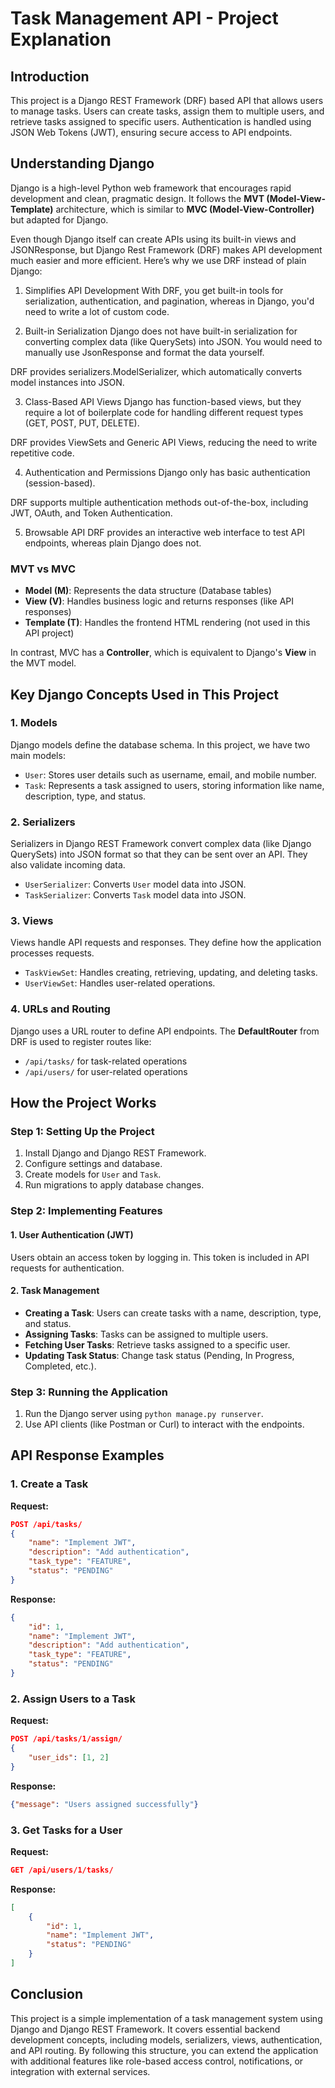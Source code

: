 # Task Management API - Project Explanation

## Introduction
This project is a Django REST Framework (DRF) based API that allows users to manage tasks. Users can create tasks, assign them to multiple users, and retrieve tasks assigned to specific users. Authentication is handled using JSON Web Tokens (JWT), ensuring secure access to API endpoints.

## Understanding Django
Django is a high-level Python web framework that encourages rapid development and clean, pragmatic design. It follows the **MVT (Model-View-Template)** architecture, which is similar to **MVC (Model-View-Controller)** but adapted for Django.

Even though Django itself can create APIs using its built-in views and JSONResponse, but Django Rest Framework (DRF) makes API development much easier and more efficient. Here’s why we use DRF instead of plain Django:

1. Simplifies API Development
With DRF, you get built-in tools for serialization, authentication, and pagination, whereas in Django, you'd need to write a lot of custom code.

2. Built-in Serialization
Django does not have built-in serialization for converting complex data (like QuerySets) into JSON. You would need to manually use JsonResponse and format the data yourself.

DRF provides serializers.ModelSerializer, which automatically converts model instances into JSON.

3. Class-Based API Views
Django has function-based views, but they require a lot of boilerplate code for handling different request types (GET, POST, PUT, DELETE).

DRF provides ViewSets and Generic API Views, reducing the need to write repetitive code.

4. Authentication and Permissions
Django only has basic authentication (session-based).

DRF supports multiple authentication methods out-of-the-box, including JWT, OAuth, and Token Authentication.

5. Browsable API
DRF provides an interactive web interface to test API endpoints, whereas plain Django does not.

### MVT vs MVC
- **Model (M)**: Represents the data structure (Database tables)
- **View (V)**: Handles business logic and returns responses (like API responses)
- **Template (T)**: Handles the frontend HTML rendering (not used in this API project)

In contrast, MVC has a **Controller**, which is equivalent to Django's **View** in the MVT model.

## Key Django Concepts Used in This Project
### 1. Models
Django models define the database schema. In this project, we have two main models:
- `User`: Stores user details such as username, email, and mobile number.
- `Task`: Represents a task assigned to users, storing information like name, description, type, and status.

### 2. Serializers
Serializers in Django REST Framework convert complex data (like Django QuerySets) into JSON format so that they can be sent over an API. They also validate incoming data.
- `UserSerializer`: Converts `User` model data into JSON.
- `TaskSerializer`: Converts `Task` model data into JSON.

### 3. Views
Views handle API requests and responses. They define how the application processes requests.
- `TaskViewSet`: Handles creating, retrieving, updating, and deleting tasks.
- `UserViewSet`: Handles user-related operations.

### 4. URLs and Routing
Django uses a URL router to define API endpoints. The **DefaultRouter** from DRF is used to register routes like:
- `/api/tasks/` for task-related operations
- `/api/users/` for user-related operations

## How the Project Works
### Step 1: Setting Up the Project
1. Install Django and Django REST Framework.
2. Configure settings and database.
3. Create models for `User` and `Task`.
4. Run migrations to apply database changes.

### Step 2: Implementing Features
#### 1. User Authentication (JWT)
Users obtain an access token by logging in. This token is included in API requests for authentication.

#### 2. Task Management
- **Creating a Task**: Users can create tasks with a name, description, type, and status.
- **Assigning Tasks**: Tasks can be assigned to multiple users.
- **Fetching User Tasks**: Retrieve tasks assigned to a specific user.
- **Updating Task Status**: Change task status (Pending, In Progress, Completed, etc.).

### Step 3: Running the Application
1. Run the Django server using `python manage.py runserver`.
2. Use API clients (like Postman or Curl) to interact with the endpoints.

## API Response Examples
### 1. Create a Task
**Request:**
```json
POST /api/tasks/
{
    "name": "Implement JWT",
    "description": "Add authentication",
    "task_type": "FEATURE",
    "status": "PENDING"
}
```
**Response:**
```json
{
    "id": 1,
    "name": "Implement JWT",
    "description": "Add authentication",
    "task_type": "FEATURE",
    "status": "PENDING"
}
```

### 2. Assign Users to a Task
**Request:**
```json
POST /api/tasks/1/assign/
{
    "user_ids": [1, 2]
}
```
**Response:**
```json
{"message": "Users assigned successfully"}
```

### 3. Get Tasks for a User
**Request:**
```json
GET /api/users/1/tasks/
```
**Response:**
```json
[
    {
        "id": 1,
        "name": "Implement JWT",
        "status": "PENDING"
    }
]
```

## Conclusion
This project is a simple implementation of a task management system using Django and Django REST Framework. It covers essential backend development concepts, including models, serializers, views, authentication, and API routing. By following this structure, you can extend the application with additional features like role-based access control, notifications, or integration with external services.

